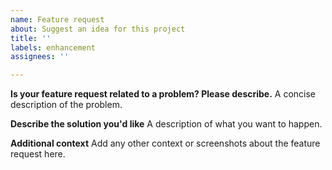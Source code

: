 ```yaml
---
name: Feature request
about: Suggest an idea for this project
title: ''
labels: enhancement
assignees: ''

---
```


**Is your feature request related to a problem? Please describe.**
A concise description of the problem.

**Describe the solution you'd like**
A description of what you want to happen.

**Additional context**
Add any other context or screenshots about the feature request here.
